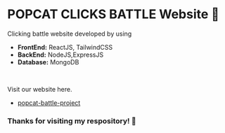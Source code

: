 # POPCAT CLICKS BATTLE Website &#128640;

Clicking battle website developed by using
- **FrontEnd:** ReactJS, TailwindCSS
- **BackEnd:** NodeJS,ExpressJS
- **Database:** MongoDB

<br>

Visit our website here.
- [popcat-battle-project](https://popcat-battle-project.vercel.app/)



### Thanks for visiting my respository! &#128079;
